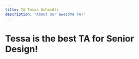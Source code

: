 ```yaml
---
title: TA Tessa Schmidts
description: "About our awesome TA!"
---
```


# Tessa is the best TA for Senior Design!

